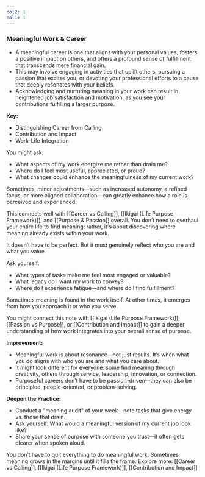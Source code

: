 ```yaml
---
col2: 1
col1: 1
---
```

### Meaningful Work & Career

- A meaningful career is one that aligns with your personal values, fosters a positive impact on others, and offers a profound sense of fulfillment that transcends mere financial gain.
- This may involve engaging in activities that uplift others, pursuing a passion that excites you, or devoting your professional efforts to a cause that deeply resonates with your beliefs.
- Acknowledging and nurturing meaning in your work can result in heightened job satisfaction and motivation, as you see your contributions fulfilling a larger purpose.

**Key:**
- Distinguishing Career from Calling
- Contribution and Impact
- Work-Life Integration


You might ask:
- What aspects of my work energize me rather than drain me?
- Where do I feel most useful, appreciated, or proud?
- What changes could enhance the meaningfulness of my current work?

Sometimes, minor adjustments—such as increased autonomy, a refined focus, or more aligned collaboration—can greatly enhance how a role is perceived and experienced.

This connects well with [[Career vs Calling]], [[Ikigai (Life Purpose Framework)]], and [[Purpose & Passion]] overall. You don’t need to overhaul your entire life to find meaning; rather, it's about discovering where meaning already exists within your work.

It doesn’t have to be perfect. But it must genuinely reflect who you are and what you value.

Ask yourself:
- What types of tasks make me feel most engaged or valuable?
- What legacy do I want my work to convey?
- Where do I experience fatigue—and where do I find fulfillment?

Sometimes meaning is found in the work itself. At other times, it emerges from how you approach it or who you serve.

You might connect this note with [[Ikigai (Life Purpose Framework)]], [[Passion vs Purpose]], or [[Contribution and Impact]] to gain a deeper understanding of how work integrates into your overall sense of purpose.


**Improvement:**

- Meaningful work is about resonance—not just results. It’s when what you do aligns with who you are and what you care about.
- It might look different for everyone: some find meaning through creativity, others through service, leadership, innovation, or connection.
- Purposeful careers don’t have to be passion-driven—they can also be principled, people-oriented, or problem-solving.

**Deepen the Practice:**
- Conduct a "meaning audit" of your week—note tasks that give energy vs. those that drain.
- Ask yourself: What would a meaningful version of my current job look like?
- Share your sense of purpose with someone you trust—it often gets clearer when spoken aloud.

You don’t have to quit everything to do meaningful work. Sometimes meaning grows in the margins until it fills the frame.
Explore more: [[Career vs Calling]], [[Ikigai (Life Purpose Framework)]], [[Contribution and Impact]]